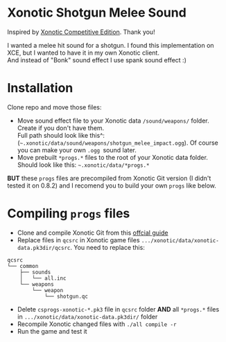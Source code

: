 # Xonotic Shotgun Melee Sound
Inspired by [Xonotic Competitive Edition](https://rocketjump.zone/xce/). Thank you!<br>

I wanted a melee hit sound for a shotgun. I found this implementation on XCE, but I wanted to have it in my own Xonotic client.<br>
And instead of "Bonk" sound effect I use spank sound effect :)<br>

# Installation
Clone repo and move those files:
* Move sound effect file to your Xonotic data `/sound/weapons/` folder. Create if you don't have them. <br> Full path should look like this^: (`~.xonotic/data/sound/weapons/shotgun_melee_impact.ogg`). Of course you can make your own `.ogg `sound later.
* Move prebuilt `*progs.*` files to the root of your Xonotic data folder. <br> Should look like this: `~.xonotic/data/*progs.*`<br>

**BUT** these `progs` files are precompiled from Xonotic Git version (I didn't tested it on 0.8.2) and I recomend you to build your own `progs` like below.

# Compiling `progs` files
* Clone and compile Xonotic Git from this [offcial guide](https://gitlab.com/xonotic/xonotic/-/wikis/Repository_Access)
* Replace files in `qcsrc` in Xonotic game files `.../xonotic/data/xonotic-data.pk3dir/qcsrc`. You need to replace this:

```
qcsrc
└── common
    ├── sounds
    │   └── all.inc
    └── weapons
        └── weapon
            └── shotgun.qc
```
* Delete `csprogs-xonotic-*.pk3` file in `qcsrc` folder **AND** all `*progs.*` files in `.../xonotic/data/xonotic-data.pk3dir/` folder
* Recompile Xonotic changed files with `./all compile -r`
* Run the game and test it

